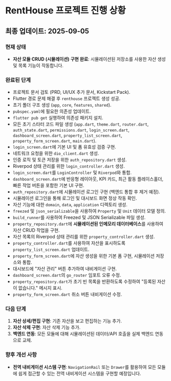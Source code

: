 # RentHouse 프로젝트 진행 상황

## 최종 업데이트: 2025-09-05

### 현재 상태
- **자산 모듈 CRUD (시뮬레이션) 구현 완료**: 시뮬레이션된 저장소를 사용한 자산 생성 및 목록 기능이 작동합니다.

### 완료된 단계
- 프로젝트 문서 검토 (PRD, UI/UX 추가 문서, Kickstart Pack).
- Flutter 경로 문제 해결 후 `renthouse` 프로젝트 생성 성공.
- 초기 폴더 구조 생성 (`app`, `core`, `features`, `shared`).
- `pubspec.yaml`에 필요한 의존성 업데이트.
- `flutter pub get` 실행하여 의존성 패키지 설치.
- 모든 초기 스타터 코드 파일 생성 (`app.dart`, `theme.dart`, `router.dart`, `auth_state.dart`, `permissions.dart`, `login_screen.dart`, `dashboard_screen.dart`, `property_list_screen.dart`, `property_form_screen.dart`, `main.dart`).
- `login_screen.dart`에 기본 UI 및 폼 유효성 검증 구현.
- 네트워크 요청을 위한 `dio_client.dart` 생성.
- 인증 로직 및 토큰 저장을 위한 `auth_repository.dart` 생성.
- Riverpod 상태 관리를 위한 `login_controller.dart` 생성.
- `login_screen.dart`를 `LoginController` 및 `Riverpod`와 통합.
- `dashboard_screen.dart`에 반응형 레이아웃, KPI 카드, 최근 활동 플레이스홀더, 빠른 작업 버튼을 포함한 기본 UI 구현.
- `auth_repository.dart`에 시뮬레이션 로그인 구현 (백엔드 통합 후 제거 예정).
- 시뮬레이션 로그인을 통해 로그인 및 대시보드 화면 정상 작동 확인.
- 자산 기능에 대한 `domain`, `data`, `application` 디렉토리 생성.
- `freezed` 및 `json_serializable`을 사용하여 `Property` 및 `Unit` 데이터 모델 정의.
- `build_runner`를 사용하여 Freezed 및 JSON Serializable 파일 생성.
- `property_repository.dart`에 **시뮬레이션된 인메모리 데이터베이스**를 사용하여 자산 CRUD 작업을 구현.
- 자산 목록의 Riverpod 상태 관리를 위한 `property_controller.dart` 생성.
- `property_controller.dart`를 사용하여 자산을 표시하도록 `property_list_screen.dart` 업데이트.
- `property_form_screen.dart`에 자산 생성을 위한 기본 폼 구현, 시뮬레이션 저장소와 통합.
- 대시보드에 "자산 관리" 버튼 추가하여 내비게이션 구현.
- `dashboard_screen.dart`의 `go_router` 임포트 오류 수정.
- `property_repository.dart`가 초기 빈 목록을 반환하도록 수정하여 "등록된 자산이 없습니다." 메시지 표시.
- `property_form_screen.dart` 취소 버튼 내비게이션 수정.

### 다음 단계
1.  **자산 상세/편집 구현**: 기존 자산을 보고 편집하는 기능 추가.
2.  **자산 삭제 구현**: 자산 삭제 기능 추가.
3.  **백엔드 연동**: 모든 모듈에 대해 시뮬레이션된 데이터/API 호출을 실제 백엔드 연동으로 교체.

### 향후 개선 사항
- **전역 내비게이션 시스템 구현**: `NavigationRail` 또는 `Drawer`를 활용하여 모든 모듈에 쉽게 접근할 수 있는 전역 내비게이션 시스템을 구현할 예정입니다.
